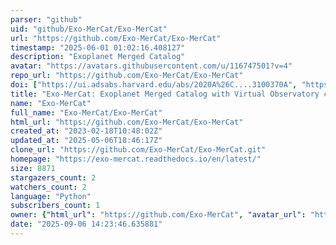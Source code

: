 ```yaml
---
parser: "github"
uid: "github/Exo-MerCat/Exo-MerCat"
url: "https://github.com/Exo-MerCat/Exo-MerCat"
timestamp: "2025-06-01 01:02:16.408127"
description: "Exoplanet Merged Catalog"
avatar: "https://avatars.githubusercontent.com/u/116747501?v=4"
repo_url: "https://github.com/Exo-MerCat/Exo-MerCat"
doi: ["https://ui.adsabs.harvard.edu/abs/2020A%26C....3100370A", "https://ui.adsabs.harvard.edu/abs/2025ascl.soft05010A/abstract"]
title: "Exo-MerCat: Exoplanet Merged Catalog with Virtual Observatory connection"
name: "Exo-MerCat"
full_name: "Exo-MerCat/Exo-MerCat"
html_url: "https://github.com/Exo-MerCat/Exo-MerCat"
created_at: "2023-02-18T10:48:02Z"
updated_at: "2025-05-06T18:46:17Z"
clone_url: "https://github.com/Exo-MerCat/Exo-MerCat.git"
homepage: "https://exo-mercat.readthedocs.io/en/latest/"
size: 8871
stargazers_count: 2
watchers_count: 2
language: "Python"
subscribers_count: 1
owner: {"html_url": "https://github.com/Exo-MerCat", "avatar_url": "https://avatars.githubusercontent.com/u/116747501?v=4", "login": "Exo-MerCat", "type": "Organization"}
date: "2025-09-06 14:23:46.635881"
---
```

